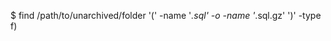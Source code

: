 <!-- layout:code post: database-backups_postgresql -->


$ find /path/to/unarchived/folder '(' -name '*.sql' -o -name '*.sql.gz' ')' -type f) 
